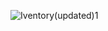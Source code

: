 ![Iventory(updated)1](https://user-images.githubusercontent.com/101546573/230722925-94cfb130-acd9-46c6-8225-c87d8f82d833.jpg)
